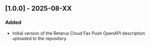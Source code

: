 ## [1.0.0] - 2025-08-XX
### Added
- Initial version of the Retarus Cloud Fax Push OpenAPI description uploaded to the repository.

